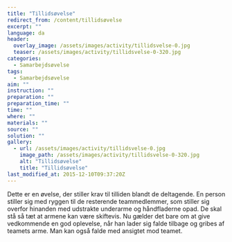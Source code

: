 ```yaml
---
title: "Tillidsøvelse"
redirect_from: /content/tillidsøvelse
excerpt: ""
language: da
header:
  overlay_image: /assets/images/activity/tillidsvelse-0.jpg
  teaser: /assets/images/activity/tillidsvelse-0-320.jpg
categories: 
  - Samarbejdsøvelse
tags: 
  - Samarbejdsøvelse
aim: ""
instruction: ""
preparation: ""
preparation_time: ""
time: ""
where: ""
materials: ""
source: ""
solution: ""
gallery:
  - url: /assets/images/activity/tillidsvelse-0.jpg
    image_path: /assets/images/activity/tillidsvelse-0-320.jpg
    alt: "Tillidsøvelse"
    title: "Tillidsøvelse"
last_modified_at: 2015-12-10T09:37:20Z
---
```

Dette er en øvelse, der stiller krav til tilliden blandt de deltagende. En person stiller sig med ryggen til de resterende teammedlemmer, som stiller sig overfor hinanden med udstrakte underarme og håndfladerne opad. De skal stå så tæt at armene kan være skiftevis. Nu gælder det bare om at give vedkommende en god oplevelse, når han lader sig falde tilbage og gribes af teamets arme. Man kan også falde med ansigtet mod teamet.
